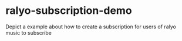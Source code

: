 # ralyo-subscription-demo
Depict a example about how to create a subscription for users of ralyo music to subscribe
